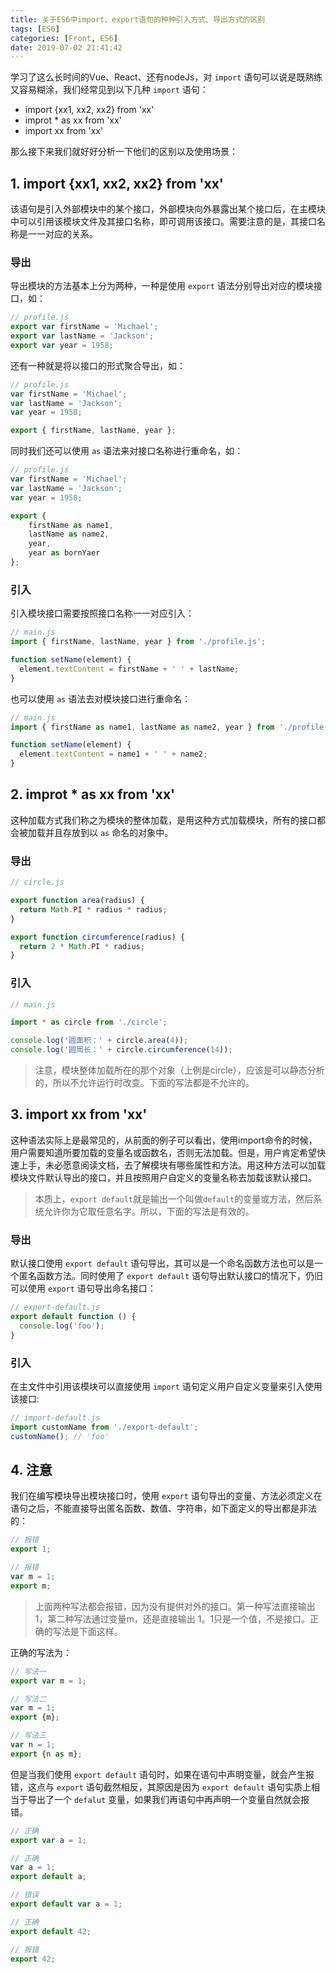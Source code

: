 ```yaml
---
title: 关于ES6中import、export语句的种种引入方式、导出方式的区别
tags: [ES6]
categories: [Front, ES6]
date: 2019-07-02 21:41:42
---
```

学习了这么长时间的Vue、React、还有nodeJs，对 `import` 语句可以说是既熟练又容易糊涂，我们经常见到以下几种 `import` 语句：

- import {xx1, xx2, xx2} from 'xx'
- improt * as xx from 'xx'
- import xx from 'xx'

那么接下来我们就好好分析一下他们的区别以及使用场景：

## 1. import {xx1, xx2, xx2} from 'xx'

该语句是引入外部模块中的某个接口，外部模块向外暴露出某个接口后，在主模块中可以引用该模块文件及其接口名称，即可调用该接口。需要注意的是，其接口名称是一一对应的关系。

### 导出

导出模块的方法基本上分为两种，一种是使用 `export` 语法分别导出对应的模块接口，如：

```javascript
// profile.js
export var firstName = 'Michael';
export var lastName = 'Jackson';
export var year = 1958;
```

还有一种就是将以接口的形式聚合导出，如：

```javascript
// profile.js
var firstName = 'Michael';
var lastName = 'Jackson';
var year = 1958;

export { firstName, lastName, year };
```

同时我们还可以使用 `as` 语法来对接口名称进行重命名，如：

```javascript
// profile.js
var firstName = 'Michael';
var lastName = 'Jackson';
var year = 1958;

export { 
	firstName as name1, 
	lastName as name2, 
	year,
	year as bornYaer
};
```

### 引入

引入模块接口需要按照接口名称一一对应引入：

```javascript
// main.js
import { firstName, lastName, year } from './profile.js';

function setName(element) {
  element.textContent = firstName + ' ' + lastName;
}
```

也可以使用 `as` 语法去对模块接口进行重命名：

```javascript
// main.js
import { firstName as name1, lastName as name2, year } from './profile.js';

function setName(element) {
  element.textContent = name1 + ' ' + name2;
}
```

## 2. improt * as xx from 'xx'

这种加载方式我们称之为模块的整体加载，是用这种方式加载模块，所有的接口都会被加载并且存放到以 `as` 命名的对象中。

### 导出

```javascript
// circle.js

export function area(radius) {
  return Math.PI * radius * radius;
}

export function circumference(radius) {
  return 2 * Math.PI * radius;
}
```

### 引入

```javascript
// main.js

import * as circle from './circle';

console.log('圆面积：' + circle.area(4));
console.log('圆周长：' + circle.circumference(14));
```

> 注意，模块整体加载所在的那个对象（上例是circle），应该是可以静态分析的，所以不允许运行时改变。下面的写法都是不允许的。

## 3. import xx from 'xx'

这种语法实际上是最常见的，从前面的例子可以看出，使用import命令的时候，用户需要知道所要加载的变量名或函数名，否则无法加载。但是，用户肯定希望快速上手，未必愿意阅读文档，去了解模块有哪些属性和方法。用这种方法可以加载模块文件默认导出的接口，并且按照用户自定义的变量名称去加载该默认接口。

> 本质上，`export default`就是输出一个叫做`default`的变量或方法，然后系统允许你为它取任意名字。所以，下面的写法是有效的。

### 导出

默认接口使用 `export default` 语句导出，其可以是一个命名函数方法也可以是一个匿名函数方法。同时使用了 `export default` 语句导出默认接口的情况下，仍旧可以使用 `export` 语句导出命名接口：

```javascript
// export-default.js
export default function () {
  console.log('foo');
}
```

### 引入

在主文件中引用该模块可以直接使用 `import` 语句定义用户自定义变量来引入使用该接口:

```javascript
// import-default.js
import customName from './export-default';
customName(); // 'foo'
```

## 4. 注意

我们在编写模块导出模块接口时，使用 `export` 语句导出的变量、方法必须定义在语句之后，不能直接导出匿名函数、数值、字符串，如下面定义的导出都是非法的：

```javascript
// 报错
export 1;

// 报错
var m = 1;
export m;
```

> 上面两种写法都会报错，因为没有提供对外的接口。第一种写法直接输出 1，第二种写法通过变量m，还是直接输出 1。1只是一个值，不是接口。正确的写法是下面这样。

正确的写法为：

```javascript
// 写法一
export var m = 1;

// 写法二
var m = 1;
export {m};

// 写法三
var n = 1;
export {n as m};
```

但是当我们使用 `export default` 语句时，如果在语句中声明变量，就会产生报错，这点与 `export` 语句截然相反，其原因是因为 `export default` 语句实质上相当于导出了一个 `defalut` 变量，如果我们再语句中再声明一个变量自然就会报错。

```javascript
// 正确
export var a = 1;

// 正确
var a = 1;
export default a;

// 错误
export default var a = 1;

// 正确
export default 42;

// 报错
export 42;
```
